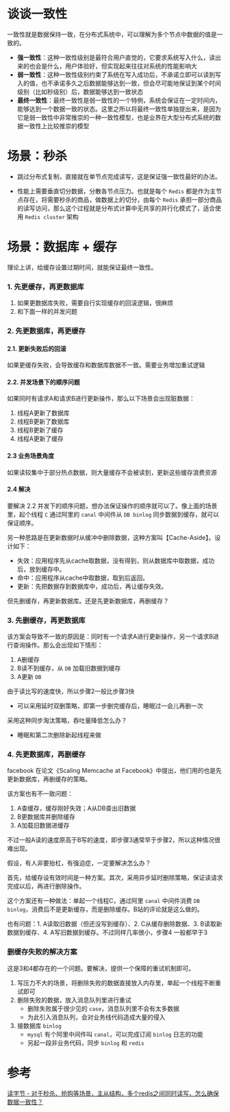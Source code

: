 # 谈谈一致性

一致性就是数据保持一致，在分布式系统中，可以理解为多个节点中数据的值是一致的。

- **强一致性**：这种一致性级别是最符合用户直觉的，它要求系统写入什么，读出来的也会是什么，用户体验好，但实现起来往往对系统的性能影响大
- **弱一致性**：这种一致性级别约束了系统在写入成功后，不承诺立即可以读到写入的值，也不承诺多久之后数据能够达到一致，但会尽可能地保证到某个时间级别（比如秒级别）后，数据能够达到一致状态
- **最终一致性**：最终一致性是弱一致性的一个特例，系统会保证在一定时间内，能够达到一个数据一致的状态。这里之所以将最终一致性单独提出来，是因为它是弱一致性中非常推崇的一种一致性模型，也是业界在大型分布式系统的数据一致性上比较推崇的模型





# 场景：秒杀

- 跳过分布式复制，直接就在单节点完成读写，这是保证强一致性最好的办法。

- 性能上需要垂直切分数据，分散各节点压力。也就是每个 `Redis` 都是作为主节点存在，将需要秒杀的商品，做数据上的切分，由每个 `Redis` 承担一部分商品的读写访问，那么这个过程就是分布式计算中无共享的并行化模式了，适合使用 `Redis cluster` 架构





# 场景：数据库 + 缓存

理论上讲，给缓存设置过期时间，就能保证最终一致性。



### 1. 先更缓存，再更数据库

1. 如果更数据库失败，需要自行实现缓存的回滚逻辑，很麻烦
2. 和下面一样的并发问题



### 2. 先更数据库，再更缓存

#### 2.1. 更新失败后的回滚

如果更缓存失败，会导致缓存和数据库数据不一致。需要业务增加重试逻辑

#### 2.2. 并发场景下的顺序问题

如果同时有请求A和请求B进行更新操作，那么以下场景会出现脏数据：
1. 线程A更新了数据库
2. 线程B更新了数据库
3. 线程B更新了缓存
4. 线程A更新了缓存

#### 2.3 业务场景角度
如果读较集中于部分热点数据，则大量缓存不会被读到，更新这些缓存浪费资源

#### 2.4 解决

要解决 2.2 并发下的顺序问题，想办法保证操作的顺序就可以了。像上面的场景里，起个线程 `C` 通过阿里的 `canal` 中间件从 `DB binlog` 同步数据到缓存，就可以保证顺序。





另一种思路是在更新数据时从缓冲中删除数据，这种方案叫【Cache-Aside】。设计如下：

- 失效：应用程序先从cache取数据，没有得到，则从数据库中取数据，成功后，放到缓存中。
- 命中：应用程序从cache中取数据，取到后返回。
- 更新：先把数据存到数据库中，成功后，再让缓存失效。



但先删缓存，再更新数据库。还是先更新数据库，再删缓存？



### 3. 先删缓存，再更数据库

该方案会导致不一致的原因是：同时有一个请求A进行更新操作，另一个请求B进行查询操作。那么会出现如下情形：
1. A删缓存
2. B读不到缓存，从 `DB` 加载旧数据到缓存
3. A更新 `DB`

由于读比写的速度快，所以步骤2一般比步骤3快

- 可以采用延时双删策略，即第一步删完缓存后，睡眠过一会儿再删一次

采用这种同步淘汰策略，吞吐量降低怎么办？
- 睡眠和第二次删除新起线程来做



### 4. 先更数据库，再删缓存

facebook 在论文《Scaling Memcache at Facebook》中提出，他们用的也是先更新数据库，再删缓存的策略。

该方案也有不一致问题：
1. A查缓存，缓存刚好失效；A从DB查出旧数据
2. B更数据库并删除缓存
3. A加载旧数据进缓存

不过一般A读的速度原高于B写的速度，即步骤3通常早于步骤2，所以这种情况很难出现。

假设，有人非要抬杠，有强迫症，一定要解决怎么办？ 

首先，给缓存设有效时间是一种方案。其次，采用异步延时删除策略，保证读请求完成以后，再进行删除操作。



这个方案还有一种做法：单起一个线程C，通过阿里 `canal` 中间件消费 `DB binlog`，消费后不是更新缓存，而是删除缓存。B站的评论就是这么做的。

也有问题：1. A读取旧数据（但还没写到缓存）、2. C从缓存删除数据、3. B读取新数据到缓存、4. A写旧数据到缓存。不过同样几率很小，步骤4 一般都早于3



### 删缓存失败的解决方案

这是3和4都存在的一个问题。要解决，提供一个保障的重试机制即可。

1. 写压力不大的场景，将删除失败的数据直接放入内存里，单起一个线程不断重试即可
2. 删除失败的数据，放入消息队列里进行重试
    - 删除失败属于很少见的 `case`，消息队列里不会有太多数据
    - 为此引入消息队列，会对业务线代码造成大量的侵入
3. 接数据库 `binlog`
    -  `mysql` 有个阿里中间件叫 `canal`，可以完成订阅 `binlog` 日志的功能
    - 另起一段非业务代码，同步 `binlog` 和 `redis`



# 参考
[读字节 - 对于秒杀、抢购等场景，主从结构，多个redis之间同时读写，怎么确保数据一致性？](https://www.zhihu.com/question/461074637)